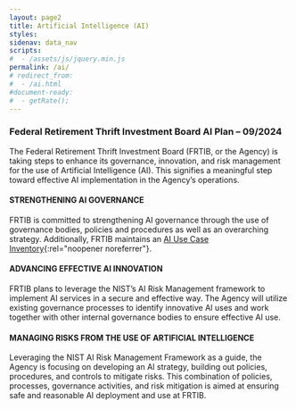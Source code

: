 ```yaml
---
layout: page2
title: Artificial Intelligence (AI)
styles:
sidenav: data_nav
scripts:
#  - /assets/js/jquery.min.js
permalink: /ai/
# redirect_from:
#  - /ai.html
#document-ready:
#  - getRate();
---
```


### Federal Retirement Thrift Investment Board AI Plan – 09/2024

The Federal Retirement Thrift Investment Board (FRTIB, or the Agency) is taking steps to enhance its governance, innovation, and risk management for the use of Artificial Intelligence (AI). This signifies a meaningful step toward effective AI implementation in the Agency’s operations.

#### STRENGTHENING AI GOVERNANCE
FRTIB is committed to strengthening AI governance through the use of governance bodies, policies and procedures as well as an overarching strategy. Additionally, FRTIB maintains an [AI Use Case Inventory](https://www.frtib.gov/data/ai_inventory/){:rel="noopener noreferrer"}.

#### ADVANCING EFFECTIVE AI INNOVATION

FRTIB plans to leverage the NIST’s AI Risk Management framework to implement AI services in a secure and effective way. The Agency will utilize existing governance processes to identify innovative AI uses and work together with other internal governance bodies to ensure effective AI use.

#### MANAGING RISKS FROM THE USE OF ARTIFICIAL INTELLIGENCE

Leveraging the NIST AI Risk Management Framework as a guide, the Agency is focusing on developing an AI strategy, building out policies, procedures, and controls to mitigate risks. This combination of policies, processes, governance activities, and risk mitigation is aimed at ensuring safe and reasonable AI deployment and use at FRTIB.


<!-- CONTENT END -->
